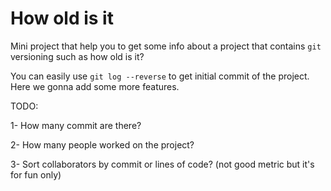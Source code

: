 # How old is it 
Mini project that help you to get some info about a project that contains `git` versioning such as how old is it? 

You can easily use `git log --reverse` to get initial commit of the project. Here we gonna add some more features.

TODO:

1- How many commit are there?

2- How many people worked on the project?

3- Sort collaborators by commit or lines of code? (not good metric but it's for fun only)
